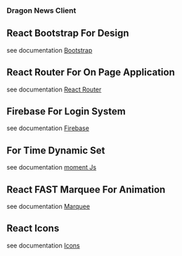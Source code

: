 ### Dragon News Client

## React Bootstrap For Design
see documentation [Bootstrap](https://react-bootstrap.github.io//)

## React Router For On Page Application
see documentation [React Router](https://reactrouter.com/en/main)

## Firebase For Login System
see documentation [Firebase](https://firebase.google.com/)

## For Time Dynamic Set
see documentation [moment Js](https://momentjs.com/)



## React FAST Marquee For Animation
see documentation [Marquee](https://www.react-fast-marquee.com/)

## React Icons
see documentation [Icons](https://react-icons.github.io/react-icons/)